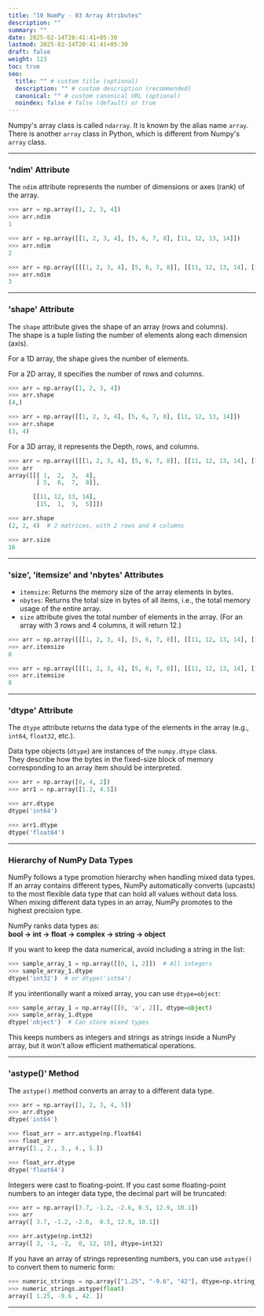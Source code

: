 ```yaml
---
title: "10 NumPy - 03 Array Atributes"
description: ""
summary: ""
date: 2025-02-14T20:41:41+05:30
lastmod: 2025-02-14T20:41:41+05:30
draft: false
weight: 123
toc: true
seo:
  title: "" # custom title (optional)
  description: "" # custom description (recommended)
  canonical: "" # custom canonical URL (optional)
  noindex: false # false (default) or true
---
```



Numpy's array class is called `ndarray`. It is known by the alias name `array`.     
There is another `array` class in Python, which is different from Numpy's `array` class.

---

### 'ndim' Attribute

The `ndim` attribute represents the number of dimensions or axes (rank) of the array.

```python
>>> arr = np.array([1, 2, 3, 4])
>>> arr.ndim
1

>>> arr = np.array([[1, 2, 3, 4], [5, 6, 7, 8], [11, 12, 13, 14]])
>>> arr.ndim
2

>>> arr = np.array([[[1, 2, 3, 4], [5, 6, 7, 8]], [[11, 12, 13, 14], [15, 1, 3, 5]]])
>>> arr.ndim
3
```

---

### 'shape' Attribute

The `shape` attribute gives the shape of an array (rows and columns).  
The shape is a tuple listing the number of elements along each dimension (axis).

For a 1D array, the shape gives the number of elements.

For a 2D array, it specifies the number of rows and columns.

```python
>>> arr = np.array([1, 2, 3, 4])
>>> arr.shape
(4,)

>>> arr = np.array([[1, 2, 3, 4], [5, 6, 7, 8], [11, 12, 13, 14]])
>>> arr.shape
(3, 4)
```

For a 3D array, it represents the Depth, rows, and columns.

```python
>>> arr = np.array([[[1, 2, 3, 4], [5, 6, 7, 8]], [[11, 12, 13, 14], [15, 1, 3, 5]]])
>>> arr
array([[[ 1,  2,  3,  4],
        [ 5,  6,  7,  8]],

       [[11, 12, 13, 14],
        [15,  1,  3,  5]]])

>>> arr.shape
(2, 2, 4)  # 2 matrices, with 2 rows and 4 columns

>>> arr.size
16
```

---

### 'size', 'itemsize' and 'nbytes' Attributes

- `itemsize`: Returns the memory size of the array elements in bytes.
- `nbytes`: Returns the total size in bytes of all items, i.e., the total memory usage of the entire array.
- `size` attribute gives the total number of elements in the array. (For an array with 3 rows and 4 columns, it will return 12.)

```python
>>> arr = np.array([[[1, 2, 3, 4], [5, 6, 7, 8]], [[11, 12, 13, 14], [15, 1, 3, 5]]], int)
>>> arr.itemsize
8

>>> arr = np.array([[[1, 2, 3, 4], [5, 6, 7, 8]], [[11, 12, 13, 14], [15, 1, 3, 5]]], float)
>>> arr.itemsize
8
```

---

### 'dtype' Attribute

The `dtype` attribute returns the data type of the elements in the array (e.g., `int64`, `float32`, etc.).

Data type objects (`dtype`) are instances of the `numpy.dtype` class.  
They describe how the bytes in the fixed-size block of memory corresponding to an array item should be interpreted.

```python
>>> arr = np.array([0, 4, 2])
>>> arr1 = np.array([1.2, 4.5])

>>> arr.dtype
dtype('int64')

>>> arr1.dtype
dtype('float64')
```

---

### Hierarchy of NumPy Data Types

NumPy follows a type promotion hierarchy when handling mixed data types.  
If an array contains different types, NumPy automatically converts (upcasts) to the most flexible data type that can hold all values without data loss.  
When mixing different data types in an array, NumPy promotes to the highest precision type.

NumPy ranks data types as:  
**bool → int → float → complex → string → object**

If you want to keep the data numerical, avoid including a string in the list:

```python
>>> sample_array_1 = np.array([[0, 1, 2]])  # All integers
>>> sample_array_1.dtype
dtype('int32')  # or dtype('int64')
```

If you intentionally want a mixed array, you can use `dtype=object`:

```python
>>> sample_array_1 = np.array([[0, 'a', 2]], dtype=object)
>>> sample_array_1.dtype
dtype('object')  # Can store mixed types
```

This keeps numbers as integers and strings as strings inside a NumPy array, but it won't allow efficient mathematical operations.

---

### 'astype()' Method

The `astype()` method converts an array to a different data type.

```python
>>> arr = np.array([1, 2, 3, 4, 5])
>>> arr.dtype
dtype('int64')

>>> float_arr = arr.astype(np.float64)
>>> float_arr
array([1., 2., 3., 4., 5.])

>>> float_arr.dtype
dtype('float64')
```

Integers were cast to floating-point. If you cast some floating-point numbers to an integer data type, the decimal part will be truncated:

```python
>>> arr = np.array([3.7, -1.2, -2.6, 0.5, 12.9, 10.1])
>>> arr
array([ 3.7, -1.2, -2.6,  0.5, 12.9, 10.1])

>>> arr.astype(np.int32)
array([ 3, -1, -2,  0, 12, 10], dtype=int32)
```

If you have an array of strings representing numbers, you can use `astype()` to convert them to numeric form:

```python
>>> numeric_strings = np.array(["1.25", "-9.6", "42"], dtype=np.string_)
>>> numeric_strings.astype(float)
array([ 1.25, -9.6 , 42. ])
```

---

